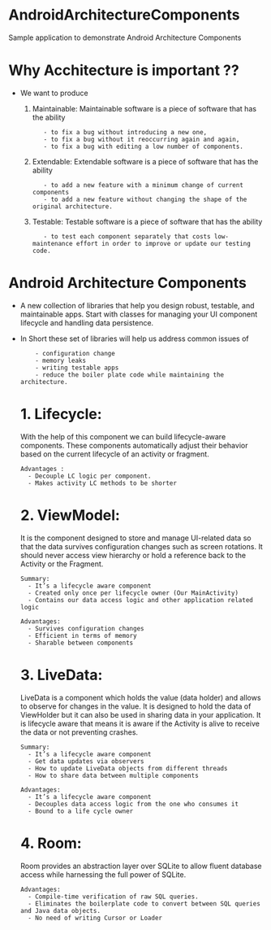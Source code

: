 # AndroidArchitectureComponents
Sample application to demonstrate Android Architecture Components

# Why Acchitecture is important ??
- We want to produce 
  1. Maintainable: Maintainable software is a piece of software that has the ability
            
            - to fix a bug without introducing a new one,
            - to fix a bug without it reoccurring again and again,
            - to fix a bug with editing a low number of components.
            
  2. Extendable: Extendable software is a piece of software that has the ability
  
            - to add a new feature with a minimum change of current components  
            - to add a new feature without changing the shape of the original architecture.
            
  3. Testable: Testable software is a piece of software that has the ability 
  
            - to test each component separately that costs low-maintenance effort in order to improve or update our testing code.

# Android Architecture Components
- A new collection of libraries that help you design robust, testable, and maintainable apps. Start with classes for managing your UI component lifecycle and handling data persistence.
- In Short these set of libraries will help us address common issues of 

          - configuration change
          - memory leaks
          - writing testable apps 
          - reduce the boiler plate code while maintaining the architecture.
      
   # 1. Lifecycle: 
   With the help of this component we can build lifecycle-aware components. These components automatically adjust their behavior based on the current lifecycle of an activity or fragment.
   
      Advantages :
        - Decouple LC logic per component.
        - Makes activity LC methods to be shorter
      
   # 2. ViewModel:
   It is the component designed to store and manage UI-related data so that the data survives configuration changes such as screen rotations. It should never access view hierarchy or hold a reference back to the Activity or the Fragment.
      
      Summary:
        - It’s a lifecycle aware component
        - Created only once per lifecycle owner (Our MainActivity) 
        - Contains our data access logic and other application related logic

      Advantages:
        - Survives configuration changes 
        - Efficient in terms of memory 
        - Sharable between components

      
   # 3. LiveData:
   LiveData is a component which holds the value (data holder) and allows to observe for changes in the value. It is designed to hold the data of ViewHolder but it can also be used in sharing data in your application. It is lifecycle aware that means it is aware if the Activity is alive to receive the data or not preventing crashes.
      
      Summary:
        - It’s a lifecycle aware component 
        - Get data updates via observers 
        - How to update LiveData objects from different threads 
        - How to share data between multiple components 
        
      Advantages:
        - It’s a lifecycle aware component 
        - Decouples data access logic from the one who consumes it  
        - Bound to a life cycle owner

      
   # 4. Room:
   Room provides an abstraction layer over SQLite to allow fluent database access while harnessing the full power of SQLite.
    
      Advantages:
        - Compile-time verification of raw SQL queries.
        - Eliminates the boilerplate code to convert between SQL queries and Java data objects.
        - No need of writing Cursor or Loader
